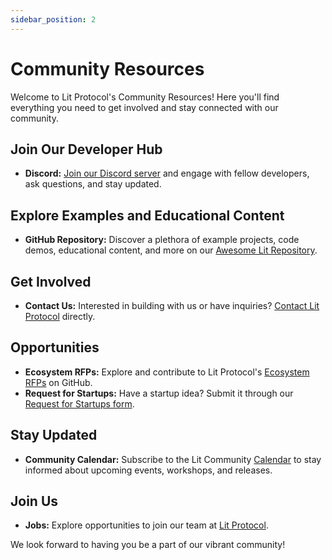 ```yaml
---
sidebar_position: 2
---
```


# Community Resources

Welcome to Lit Protocol's Community Resources! Here you'll find everything you need to get involved and stay connected with our community.

## Join Our Developer Hub
- **Discord:** [Join our Discord server](https://discord.gg/GnTtFukpHq) and engage with fellow developers, ask questions, and stay updated.

## Explore Examples and Educational Content
- **GitHub Repository:** Discover a plethora of example projects, code demos, educational content, and more on our [Awesome Lit Repository](https://github.com/LIT-Protocol/awesome/blob/main/README.md).

## Get Involved
- **Contact Us:** Interested in building with us or have inquiries? [Contact Lit Protocol](https://forms.gle/n4WKtsyxaduEz8dDA) directly.

## Opportunities
- **Ecosystem RFPs:** Explore and contribute to Lit Protocol's [Ecosystem RFPs](https://github.com/LIT-Protocol/Ecosystem-Ideas/issues) on GitHub.
- **Request for Startups:** Have a startup idea? Submit it through our [Request for Startups form](https://spark.litprotocol.com/request-for-startups/).

## Stay Updated
- **Community Calendar:** Subscribe to the Lit Community [Calendar](https://litgateway.com/calendar) to stay informed about upcoming events, workshops, and releases.

## Join Us
- **Jobs:** Explore opportunities to join our team at [Lit Protocol](https://jobs.litprotocol.com).

We look forward to having you be a part of our vibrant community!

